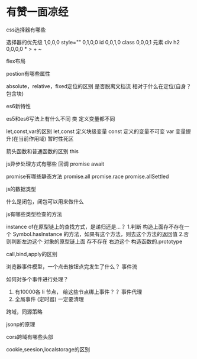 # 有赞一面凉经

css选择器有哪些

选择器的优先级
1,0,0,0 style=""
0,1,0,0 id
0,0,1,0 class
0,0,0,1 元素 div h2
0,0,0,0 * > + ~

flex布局

postion有哪些属性

absolute，relative，fixed定位的区别
是否脱离文档流
相对于什么在定位(自身？包含块)

es6新特性

es5和es6写法上有什么不同
类  定义变量都不同

let,const,var的区别
let,const  定义块级变量  const 定义的变量不可变
var 变量提升(在当前作用域)
暂时性死区

箭头函数和普通函数的区别
this

js异步处理方式有哪些
回调  promise  await

promise有哪些静态方法
promise.all
promise.race
promise.allSettled

js的数据类型

什么是闭包，闭包可以用来做什么

js有哪些类型检查的方法

instance of在原型链上的查找方式，是递归还是...？
1.判断 构造上面存不存在一个  Symbol.hasInstance 的方法，如果有这个方法，则去这个方法的返回值
2.否则判断左边这个 对象的原型链上面  存不存在 右边这个  构造函数的.prototype

call,bind,apply的区别

浏览器事件模型，一个点击按钮点完发生了什么？
事件流

如何对多个事件进行处理？
1. 有10000各 li 节点， 给这些节点绑上事件？？  事件代理
2. 全局事件 (定时器) 一定要清理

跨域，同源策略

jsonp的原理

cors跨域有哪些头部

cookie,seesion,localstorage的区别
